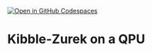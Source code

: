 [![Open in GitHub Codespaces](
  https://img.shields.io/badge/Open%20in%20GitHub%20Codespaces-333?logo=github)](
  https://codespaces.new/dwave-examples/kibble-zurek-notebook?quickstart=1)

# Kibble-Zurek on a QPU
